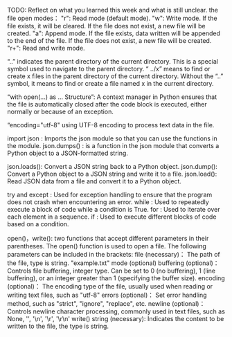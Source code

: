 TODO: Reflect on what you learned this week and what is still unclear.
the file open modes：
"r": Read mode (default mode).
"w": Write mode. If the file exists, it will be cleared. If the file does not exist, a new file will be created.
"a": Append mode. If the file exists, data written will be appended to the end of the file. If the file does not exist, a new file will be created.
"r+": Read and write mode.

“..” indicates the parent directory of the current directory. This is a special symbol used to navigate to the parent directory.
“ ../x” means to find or create x files in the parent directory of the current directory.
Without the “..” symbol, it means to find or create a file named x in the current directory.

“with open(...) as ... Structure”: A context manager in Python ensures that the file is automatically closed after the code block is executed, either normally or because of an exception.

“encoding="utf-8" using UTF-8 encoding to process text data in the file.

import json : Imports the json module so that you can use the functions in the module.
json.dumps() : is a function in the json module that converts a Python object to a JSON-formatted string.

json.loads(): Convert a JSON string back to a Python object.
json.dump(): Convert a Python object to a JSON string and write it to a file.
json.load(): Read JSON data from a file and convert it to a Python object.

try and except : Used for exception handling to ensure that the program does not crash when encountering an error.
while : Used to repeatedly execute a block of code while a condition is True.
for : Used to iterate over each element in a sequence.
if : Used to execute different blocks of code based on a condition.

open()，write(): two functions that accept different parameters in their parentheses.
The open() function is used to open a file. The following parameters can be included in the brackets:
   file (necessary)：
       The path of the file, type is string. "example.txt"
   mode (optional)
   buffering (optional)：
       Controls file buffering, integer type. Can be set to 0 (no buffering), 1 (line buffering), or an integer greater than 1 (specifying the buffer size).
   encoding (optional)：
       The encoding type of the file, usually used when reading or writing text files, such as "utf-8"
   errors (optional)：
       Set error handling method, such as "strict", "ignore", "replace", etc.
   newline (optional)：
       Controls newline character processing, commonly used in text files, such as None, '', '\n', '\r', '\r\n'
write() 
   string (necessary):
       Indicates the content to be written to the file, the type is string.

